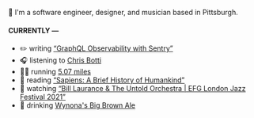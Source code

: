 👋 I'm a software engineer, designer, and musician based in Pittsburgh.

#### CURRENTLY —

* ✏️ writing [“GraphQL Observability with Sentry”](https://www.amoscato.com/journal/graphql-observability/)
* 🎧 listening to [Chris Botti](https://www.last.fm/music/Chris+Botti/_/One+For+My+Baby)
* 🏃‍♂️ running [5.07 miles](https://www.strava.com/activities/6160167279)
* 📘 reading [“Sapiens: A Brief History of Humankind”](https://www.goodreads.com/book/show/23692271-sapiens)
* 🍿 watching [“Bill Laurance &amp; The Untold Orchestra | EFG London Jazz Festival 2021”](https://youtu.be/W626yZi15js)
* 🍺 drinking [Wynona&#39;s Big Brown Ale](https://untappd.com/user/namoscato/checkin/1128847137)
